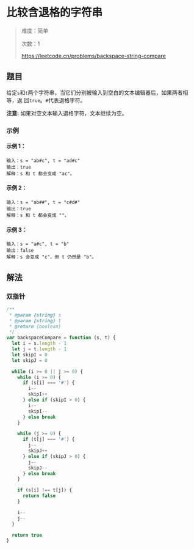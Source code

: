 # 比较含退格的字符串

> 难度：简单
>
> 次数：1
>
> https://leetcode.cn/problems/backspace-string-compare

## 题目

给定`s`和`t`两个字符串，当它们分别被输入到空白的文本编辑器后，如果两者相等，返
回`true`。`#`代表退格字符。

**注意:** 如果对空文本输入退格字符，文本继续为空。

### 示例

#### 示例 1：

```
输入：s = "ab#c", t = "ad#c"
输出：true
解释：s 和 t 都会变成 "ac"。
```

#### 示例 2：

```
输入：s = "ab##", t = "c#d#"
输出：true
解释：s 和 t 都会变成 ""。
```

#### 示例 3：

```
输入：s = "a#c", t = "b"
输出：false
解释：s 会变成 "c"，但 t 仍然是 "b"。
```

## 解法

### 双指针

```javascript
/**
 * @param {string} s
 * @param {string} t
 * @return {boolean}
 */
var backspaceCompare = function (s, t) {
  let i = s.length - 1
  let j = t.length - 1
  let skipI = 0
  let skipJ = 0

  while (i >= 0 || j >= 0) {
    while (i >= 0) {
      if (s[i] === '#') {
        i--
        skipI++
      } else if (skipI > 0) {
        i--
        skipI--
      } else break
    }

    while (j >= 0) {
      if (t[j] === '#') {
        j--
        skipJ++
      } else if (skipJ > 0) {
        j--
        skipJ--
      } else break
    }

    if (s[i] !== t[j]) {
      return false
    }

    i--
    j--
  }

  return true
}
```
